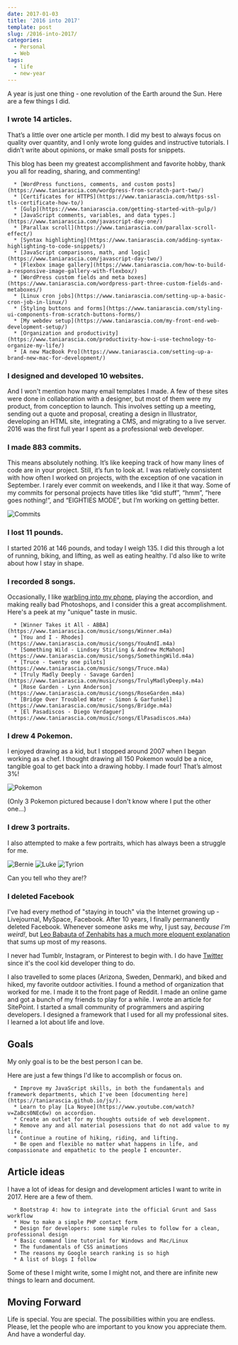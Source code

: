 ```yaml
---
date: 2017-01-03
title: '2016 into 2017'
template: post
slug: /2016-into-2017/
categories:
  - Personal
  - Web
tags:
  - life
  - new-year
---
```


A year is just one thing - one revolution of the Earth around the Sun. Here are a few things I did.

### I wrote 14 articles.

That’s a little over one article per month. I did my best to always focus on quality over quantity, and I only wrote long guides and instructive tutorials. I didn’t write about opinions, or make small posts for snippets.

This blog has been my greatest accomplishment and favorite hobby, thank you all for reading, sharing, and commenting!

      * [WordPress functions, comments, and custom posts](https://www.taniarascia.com/wordpress-from-scratch-part-two/)
      * [Certificates for HTTPS](https://www.taniarascia.com/https-ssl-tls-certificate-how-to/)
      * [Gulp](https://www.taniarascia.com/getting-started-with-gulp/)
      * [JavaScript comments, variables, and data types.](https://www.taniarascia.com/javascript-day-one/)
      * [Parallax scroll](https://www.taniarascia.com/parallax-scroll-effect/)
      * [Syntax highlighting](https://www.taniarascia.com/adding-syntax-highlighting-to-code-snippets/)
      * [JavaScript comparisons, math, and logic](https://www.taniarascia.com/javascript-day-two/)
      * [Flexbox image gallery](https://www.taniarascia.com/how-to-build-a-responsive-image-gallery-with-flexbox/)
      * [WordPress custom fields and meta boxes](https://www.taniarascia.com/wordpress-part-three-custom-fields-and-metaboxes/)
      * [Linux cron jobs](https://www.taniarascia.com/setting-up-a-basic-cron-job-in-linux/)
      * [Styling buttons and forms](https://www.taniarascia.com/styling-ui-components-from-scratch-buttons-forms/)
      * [My webdev setup](https://www.taniarascia.com/my-front-end-web-development-setup/)
      * [Organization and productivity](https://www.taniarascia.com/productivity-how-i-use-technology-to-organize-my-life/)
      * [A new MacBook Pro](https://www.taniarascia.com/setting-up-a-brand-new-mac-for-development/)

### I designed and developed 10 websites.

And I won't mention how many email templates I made. A few of these sites were done in collaboration with a designer, but most of them were my product, from conception to launch. This involves setting up a meeting, sending out a quote and proposal, creating a design in Illustrator, developing an HTML site, integrating a CMS, and migrating to a live server. 2016 was the first full year I spent as a professional web developer.

### I made 883 commits.

This means absolutely nothing. It’s like keeping track of how many lines of code are in your project. Still, it’s fun to look at. I was relatively consistent with how often I worked on projects, with the exception of one vacation in September. I rarely ever commit on weekends, and I like it that way. Some of my commits for personal projects have titles like “did stuff”, “hmm”, “here goes nothing!”, and “EIGHTIES MODE”, but I’m working on getting better.

![Commits](https://www.taniarascia.com/wp-content/uploads/Screen-Shot-2016-12-30-at-12.44.23-PM.png)

### I lost 11 pounds.

I started 2016 at 146 pounds, and today I weigh 135. I did this through a lot of running, biking, and lifting, as well as eating healthy. I'd also like to write about how I stay in shape.

### I recorded 8 songs.

Occasionally, I like [warbling into my phone](https://www.taniarascia.com/music), playing the accordion, and making really bad Photoshops, and I consider this a great accomplishment. Here's a peek at my "unique" taste in music.

      * [Winner Takes it All - ABBA](https://www.taniarascia.com/music/songs/Winner.m4a)
      * [You and I - Rhodes](https://www.taniarascia.com/music/songs/YouAndI.m4a)
      * [Something Wild - Lindsey Stirling & Andrew McMahon](https://www.taniarascia.com/music/songs/SomethingWild.m4a)
      * [Truce - twenty one pilots](https://www.taniarascia.com/music/songs/Truce.m4a)
      * [Truly Madly Deeply - Savage Garden](https://www.taniarascia.com/music/songs/TrulyMadlyDeeply.m4a)
      * [Rose Garden - Lynn Anderson](https://www.taniarascia.com/music/songs/RoseGarden.m4a)
      * [Bridge Over Troubled Water - Simon & Garfunkel](https://www.taniarascia.com/music/songs/Bridge.m4a)
      * [El Pasadiscos - Diego Verdaguer](https://www.taniarascia.com/music/songs/ElPasadiscos.m4a)

### I drew 4 Pokemon.

I enjoyed drawing as a kid, but I stopped around 2007 when I began working as a chef. I thought drawing all 150 Pokemon would be a nice, tangible goal to get back into a drawing hobby. I made four! That’s almost 3%!

![Pokemon](https://www.taniarascia.com/wp-content/uploads/pokemon.png)

(Only 3 Pokemon pictured because I don't know where I put the other one...)

### I drew 3 portraits.

I also attempted to make a few portraits, which has always been a struggle for me.

![Bernie](https://www.taniarascia.com/wp-content/uploads/bernie.jpg)
![Luke](https://www.taniarascia.com/wp-content/uploads/luke.jpg)
![Tyrion](https://www.taniarascia.com/wp-content/uploads/tyrion.jpg)

Can you tell who they are!?

### I deleted Facebook

I've had every method of "staying in touch" via the Internet growing up - Livejournal, MySpace, Facebook. After 10 years, I finally permanently deleted Facebook. Whenever someone asks me why, I just say, _because I'm weird!_, but [Leo Babauta of Zenhabits has a much more eloquent explanation](https://zenhabits.net/fb/) that sums up most of my reasons.

I never had Tumblr, Instagram, or Pinterest to begin with. I do have [Twitter](https://twitter.com/taniarascia) since it's the cool kid developer thing to do.

I also travelled to some places (Arizona, Sweden, Denmark), and biked and hiked, my favorite outdoor activities. I found a method of organization that worked for me. I made it to the front page of Reddit. I made an online game and got a bunch of my friends to play for a while. I wrote an article for SitePoint. I started a small community of programmers and aspiring developers. I designed a framework that I used for all my professional sites. I learned a lot about life and love.

## Goals

My only goal is to be the best person I can be.

Here are just a few things I'd like to accomplish or focus on.

      * Improve my JavaScript skills, in both the fundamentals and framework departments, which I've been [documenting here](https://taniarascia.github.io/js/).
      * Learn to play [La Noyee](https://www.youtube.com/watch?v=ZaBcs0NEc6w) on accordion.
      * Create an outlet for my thoughts outside of web development.
      * Remove any and all material posessions that do not add value to my life.
      * Continue a routine of hiking, riding, and lifting.
      * Be open and flexible no matter what happens in life, and compassionate and empathetic to the people I encounter.

## Article ideas

I have a lot of ideas for design and development articles I want to write in 2017. Here are a few of them.

      * Bootstrap 4: how to integrate into the official Grunt and Sass workflow
      * How to make a simple PHP contact form
      * Design for developers: some simple rules to follow for a clean, professional design
      * Basic command line tutorial for Windows and Mac/Linux
      * The fundamentals of CSS animations
      * The reasons my Google search ranking is so high
      * A list of blogs I follow

Some of these I might write, some I might not, and there are infinite new things to learn and document.

## Moving Forward

Life is special. You are special. The possibilities within you are endless. Please, let the people who are important to you know you appreciate them. And have a wonderful day.
